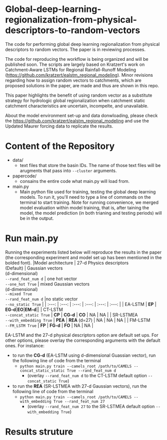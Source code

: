# Global-deep-learning-regionalization-from-physical-descriptors-to-random-vectors
The code for performing global deep learning regionalization from physical descriptors to random vectors. The paper is in reviewing processes. 

The code for reproducing the workflow is being organized and will be published soon. The scripts are largely based on Kratzert's work on Catchment-Aware LSTMs for Regional Rainfall-Runoff Modeling (https://github.com/kratzert/ealstm_regional_modeling). Minor revisions regarding how to assign random vectors to catchments, which are proposed solutions in the paper, are made and thus are shown in this repo. 

This paper highlights the benefit of using random vector as a substitute strategy for hydrologic global regionalization when catchment static catchment characteristics are uncertain, incompelte, and unavailable. 

About the model environment set-up and data donwloading, please check the https://github.com/kratzert/ealstm_regional_modeling and use the Updated Maurer forcing data to replicate the results.

# Content of the Repository
- data/
  - text files that store the basin IDs. The name of those text files will be arugments that pass into ```--cluster``` arguments. 
- papercode/
  - consains the entire code what main.py will load from. 
- main.py
  - Main python file used for training, testing the global deep learning models. To run it, you'll need to type a line of commands on the terminal to start training. Note for running convenience, we merged model evaluation within model training, that is, after taining the model, the model prediction (in both trianing and testing periods) will be in the output. 
# Run main.py
Running the experiments listed below will reproduce the results in the paper (the corresponding experiment and model set up has been mentioned in the bolded font). 
|Model architecture       | 27-d Physics descriptors<br />(Default) | Gaussian vectors<br /> (d-dimensional)<br />`--rand_feat_num d` | one hot vector <br /> `--one_hot True`        | mixed Gaussian vectors <br />(d-dimensional)<br />`--mixed True`<br />`--rand_feat_num d`  |no static vector <br /> `--no_static True`  |
|    :---:                |     :---:   |           :---:                                                 |       :---:                                      |                  :---:                                                                     |       :---:                                |
|    EA-LSTM              |             **EP**                 | **EG-d**|**EO**|**EM-d**||
|    CT-LSTM <br />`--concat_static True`     |    **CP**    |            **CG-d**        |       **CO**          |                  NA                     |        NA             |
|    SR-LSTMEA <br /> `--with_embedding True` |   **PEA**  |             **REA** (d=27) |          NA           |                  NA                     |     NA                |
|    FM-LSTM <br /> `--FM_LSTM True`        |      **FP**        |           **FG-d**               |        **FO**         |                  NA                     |      NA                |




EA-LSTM and the 27-d physical descriptors option are default set ups. For other options, please overlay the corresponding arguments with the default ones. For instance: 
- to run the **CG-d** (EA-LSTM using d-dimensional Guassian vector), run the following line of code from the terminal 
  - `python main.py train --camels_root /path/to/CAMELS --concat_static_static True --rand_feat_num d`  
    - (overlay `--rand_feat_num d` to the CT-LSTM default option `--concat_static True`)
- to run the **REA** (SR-LSTMEA with 27-d Gaussian vectors), run the following line of code from the terminal 
  - `python main.py train --camels_root /path/to/CAMELS --with_embedding True --rand_feat_num 27` 
    - (overlay `--rand_feat_num 27` to the SR-LSTMEA default option `--with_embedding True`)
# Results struture
